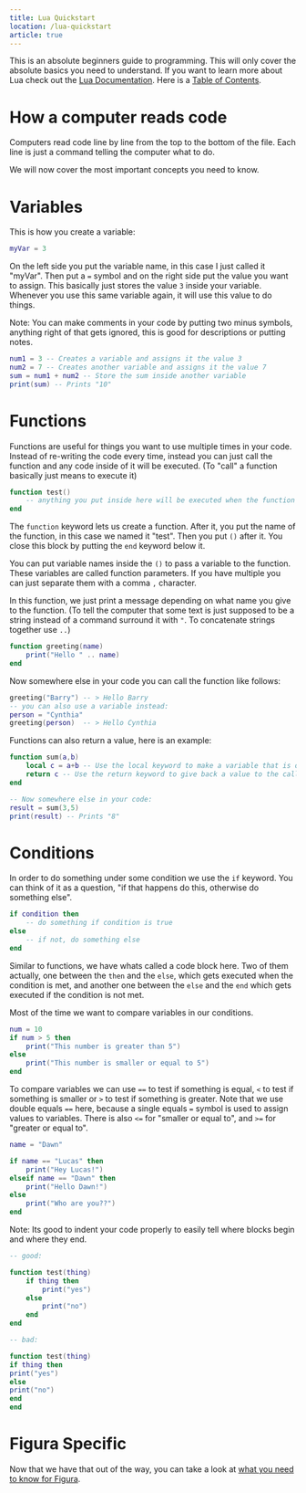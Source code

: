 ```yaml
---
title: Lua Quickstart
location: /lua-quickstart
article: true
---
```


This is an absolute beginners guide to programming. This will only cover the absolute basics you need to understand. If you want to learn more about Lua check out the [Lua Documentation](https://www.lua.org/pil/1.html). Here is a [Table of Contents](https://www.lua.org/pil/contents.html#1).

# How a computer reads code

Computers read code line by line from the top to the bottom of the file. Each line is just a command telling the computer what to do.

We will now cover the most important concepts you need to know.

# Variables

This is how you create a variable:

```lua
myVar = 3
```

On the left side you put the variable name, in this case I just called it "myVar". Then put a ``=`` symbol and on the right side put the value you want to assign. This basically just stores the value `3` inside your variable. Whenever you use this same variable again, it will use this value to do things.

Note: You can make comments in your code by putting two minus symbols, anything right of that gets ignored, this is good for descriptions or putting notes.

```lua
num1 = 3 -- Creates a variable and assigns it the value 3
num2 = 7 -- Creates another variable and assigns it the value 7
sum = num1 + num2 -- Store the sum inside another variable
print(sum) -- Prints "10"
```

# Functions

Functions are useful for things you want to use multiple times in your code. Instead of re-writing the code every time, instead you can just call the function and any code inside of it will be executed. (To "call" a function basically just means to execute it)

```lua
function test()
    -- anything you put inside here will be executed when the function is called
end
```

The `function` keyword lets us create a function. After it, you put the name of the function, in this case we named it "test". Then you put `()` after it. You close this block by putting the `end` keyword below it.

You can put variable names inside the `()` to pass a variable to the function. These variables are called function parameters. If you have multiple you can just separate them with a comma `,` character.

In this function, we just print a message depending on what name you give to the function. (To tell the computer that some text is just supposed to be a string instead of a command surround it with `"`. To concatenate strings together use `..`)

```lua
function greeting(name)
    print("Hello " .. name)
end
```

Now somewhere else in your code you can call the function like follows:

```lua
greeting("Barry") -- > Hello Barry
-- you can also use a variable instead:
person = "Cynthia"
greeting(person)  -- > Hello Cynthia
```

Functions can also return a value, here is an example:

```lua
function sum(a,b)
    local c = a+b -- Use the local keyword to make a variable that is only used inside of this block
    return c -- Use the return keyword to give back a value to the caller
end

-- Now somewhere else in your code:
result = sum(3,5)
print(result) -- Prints "8"
```

# Conditions

In order to do something under some condition we use the `if` keyword. You can think of it as a question, "if that happens do this, otherwise do something else".

```lua
if condition then
    -- do something if condition is true
else
    -- if not, do something else
end
```

Similar to functions, we have whats called a code block here. Two of them actually, one between the ``then`` and the ``else``, which gets executed when the condition is met, and another one between the ``else`` and the ``end`` which gets executed if the condition is not met.

Most of the time we want to compare variables in our conditions. 

```lua
num = 10
if num > 5 then
    print("This number is greater than 5")
else
    print("This number is smaller or equal to 5")
end
```

To compare variables we can use `==` to test if something is equal, `<` to test if something is smaller or `>` to test if something is greater. Note that we use double equals `==` here, because a single equals `=` symbol is used to assign values to variables. There is also `<=` for "smaller or equal to", and `>=` for "greater or equal to".

```lua
name = "Dawn"

if name == "Lucas" then
    print("Hey Lucas!")
elseif name == "Dawn" then
    print("Hello Dawn!")
else
    print("Who are you??")
end
```

Note: Its good to indent your code properly to easily tell where blocks begin and where they end.

```lua
-- good:

function test(thing)
    if thing then
        print("yes")
    else
        print("no")
    end
end

-- bad:

function test(thing)
if thing then
print("yes")
else
print("no")
end
end
```

# Figura Specific

Now that we have that out of the way, you can take a look at [what you need to know for Figura](/figura-scripts).